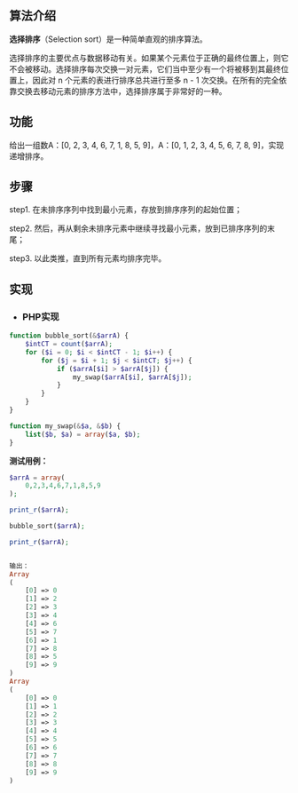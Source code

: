 ## 算法介绍

**选择排序**（Selection sort）是一种简单直观的排序算法。

选择排序的主要优点与数据移动有关。如果某个元素位于正确的最终位置上，则它不会被移动。选择排序每次交换一对元素，它们当中至少有一个将被移到其最终位置上，因此对 n 个元素的表进行排序总共进行至多 n - 1 次交换。在所有的完全依靠交换去移动元素的排序方法中，选择排序属于非常好的一种。

## **功能**

给出一组数A：\[0, 2, 3, 4, 6, 7, 1, 8, 5, 9\]，A：\[0, 1, 2, 3, 4, 5, 6, 7, 8, 9\]，实现递增排序。

## 步骤

step1. 在未排序序列中找到最小元素，存放到排序序列的起始位置；

step2. 然后，再从剩余未排序元素中继续寻找最小元素，放到已排序序列的末尾；

step3. 以此类推，直到所有元素均排序完毕。

## 实现

* ### PHP**实现**

```php
function bubble_sort(&$arrA) {
    $intCT = count($arrA);
    for ($i = 0; $i < $intCT - 1; $i++) {
        for ($j = $i + 1; $j < $intCT; $j++) {
            if ($arrA[$i] > $arrA[$j]) {
                my_swap($arrA[$i], $arrA[$j]);
            }
        }
    }
}

function my_swap(&$a, &$b) {
    list($b, $a) = array($a, $b);
}
```

**测试用例：**

```php
$arrA = array(
    0,2,3,4,6,7,1,8,5,9
);

print_r($arrA);

bubble_sort($arrA);

print_r($arrA);


输出：
Array
(
    [0] => 0
    [1] => 2
    [2] => 3
    [3] => 4
    [4] => 6
    [5] => 7
    [6] => 1
    [7] => 8
    [8] => 5
    [9] => 9
)
Array
(
    [0] => 0
    [1] => 1
    [2] => 2
    [3] => 3
    [4] => 4
    [5] => 5
    [6] => 6
    [7] => 7
    [8] => 8
    [9] => 9
)
```



